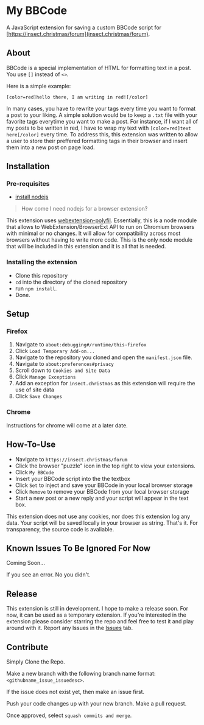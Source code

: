 # My BBCode
A JavaScript extension for saving a custom BBCode script for [https://insect.christmas/forum](insect.christmas/forum).

## About
BBCode is a special implementation of HTML for formatting text in a post. You use ```[]``` instead of ```<>```.

Here is a simple example:
```
[color=red]hello there, I am writing in red![/color]
```

In many cases, you have to rewrite your tags every time you want to format a post to your liking. A simple solution would be to keep a ```.txt``` file with your favorite tags everytime you want to make a post.
For instance, if I want all of my posts to be written in red, I have to wrap my text with ```[color=red]text here[/color]``` every time.
To address this, this extension was written to allow a user to store their preffered formatting tags in their browser and insert them into a new post on page load.

## Installation
### Pre-requisites
- [install nodejs](https://nodejs.org/en/download/package-manager)

> How come I need nodejs for a browser extension?

This extension uses [webextension-polyfil](https://github.com/mozilla/webextension-polyfill?tab=readme-ov-file#webextension-browser-api-polyfill). Essentially, this is a node module that allows to WebExtension/BrowserExt API to run on Chromium browsers with minimal or no changes. It will allow for compatibility across most browsers without having to write more code.
This is the only node module that will be included in this extension and it is all that is needed.

### Installing the extension
- Clone this repository
- ```cd``` into the directory of the cloned repository
- run ```npm install```.
- Done.

## Setup
### Firefox
1. Navigate to ```about:debugging#/runtime/this-firefox```
2. Click ```Load Temporary Add-on...```
3. Navigate to the repository you cloned and open the ```manifest.json``` file.
4. Navigate to ```about:preferences#privacy```
5. Scroll down to ```Cookies and Site Data```
6. Click ```Manage Exceptions```
7. Add an exception for ```insect.christmas``` as this extension will require the use of site data
8. Click ```Save Changes```

### Chrome
Instructions for chrome will come at a later date. 

## How-To-Use
- Navigate to ```https://insect.christmas/forum```
- Click the browser "puzzle" icon in the top right to view your extensions.
- Click ```My BBCode```
- Insert your BBCode script into the the textbox
- Click ```Set``` to inject and save your BBCode in your local browser storage 
- Click ```Remove``` to remove your BBCode from your local browser storage
- Start a new post or a new reply and your script will appear in the text box.

This extension does not use any cookies, nor does this extension log any data. Your script will be saved locally in your browser as string. That's it. For transparency, the source code is avaliable.

## Known Issues To Be Ignored For Now
Coming Soon...

If you see an error. No you didn't.

## Release
This extension is still in development. I hope to make a release soon. For now, it can be used as a temporary extension. If you're interested in the extension please consider starring the repo and feel free to test it and play around with it. Report any Issues in the [Issues](https://github.com/junku-dev/my_phpBB_extension/issues) tab.

## Contribute 
Simply Clone the Repo. 

Make a new branch with the following branch name format: ```<githubname_issue_issuedesc>```. 

If the issue does not exist yet, then make an issue first. 

Push your code changes up with your new branch. Make a pull request. 

Once approved, select ```squash commits and merge```.
